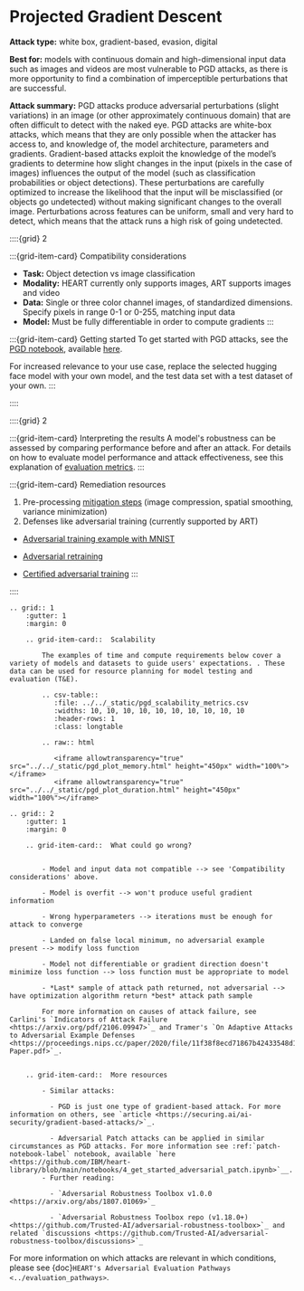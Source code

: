 # Projected Gradient Descent

**Attack type:** white box, gradient-based, evasion, digital

**Best for:** models with continuous domain and high-dimensional input data such as images and videos are most vulnerable to PGD attacks, as there is more opportunity to find a combination of imperceptible perturbations that are successful.

**Attack summary:** PGD attacks produce adversarial perturbations (slight variations) in an image (or other approximately continuous domain) that are often difficult to detect with the naked eye. PGD attacks are white-box attacks, which means that they are only possible when the attacker has access to, and knowledge of, the model architecture, parameters and gradients. Gradient-based attacks exploit the knowledge of the model’s gradients to determine how slight changes in the input (pixels in the case of images) influences the output of the model (such as classification probabilities or object detections). These perturbations are carefully optimized to increase the likelihood that the input will be misclassified (or objects go undetected) without making significant changes to the overall image. Perturbations across features can be uniform, small and very hard to detect, which means that the attack runs a high risk of going undetected.


::::{grid} 2

:::{grid-item-card} Compatibility considerations
- **Task:** Object detection vs image classification
- **Modality:** HEART currently only supports images, ART supports images and video
- **Data:** Single or three color channel images, of standardized dimensions. Specify pixels in range 0-1 or 0-255, matching input data
- **Model:** Must be fully differentiable in order to compute gradients
:::

:::{grid-item-card} Getting started
To get started with PGD attacks, see the [PGD notebook](/tutorials/notebooks), available [here](https://github.com/IBM/heart-library/blob/main/notebooks/1_get_started_pgd_attack.ipynb).

For increased relevance to your use case, replace the selected hugging face model with your own model, and the test data set with a test dataset of your own.
:::

::::

::::{grid} 2

:::{grid-item-card} Interpreting the results
A model's robustness can be assessed by comparing performance before and after an attack. For details on how to evaluate model performance and attack effectiveness, see this explanation of [evaluation metrics](/explanations/evaluation_metrics).
:::

:::{grid-item-card} Remediation resources
1. Pre-processing [mitigation steps](https://github.com/IBM/heart-library/blob/main/notebooks/8_get_started_defenses.ipynb) (image compression, spatial smoothing, variance minimization)
2. Defenses like adversarial training (currently supported by ART)

- [Adversarial training example with MNIST](https://github.com/Trusted-AI/adversarial-robustness-toolbox/blob/main/notebooks/adversarial_training_mnist.ipynb)

- [Adversarial retraining](https://github.com/Trusted-AI/adversarial-robustness-toolbox/blob/main/notebooks/adversarial_retraining.ipynb)

- [Certified adversarial training](https://github.com/Trusted-AI/adversarial-robustness-toolbox/blob/main/notebooks/certified_adversarial_training.ipynb)
:::

::::


```{eval-rst}
.. grid:: 1
    :gutter: 1
    :margin: 0

    .. grid-item-card::  Scalability

        The examples of time and compute requirements below cover a variety of models and datasets to guide users' expectations. . These data can be used for resource planning for model testing and evaluation (T&E).

        .. csv-table::
           :file: ../../_static/pgd_scalability_metrics.csv
           :widths: 10, 10, 10, 10, 10, 10, 10, 10, 10, 10
           :header-rows: 1
           :class: longtable

        .. raw:: html

           <iframe allowtransparency="true" src="../../_static/pgd_plot_memory.html" height="450px" width="100%"></iframe>
           <iframe allowtransparency="true" src="../../_static/pgd_plot_duration.html" height="450px" width="100%"></iframe>

```


```{eval-rst}
.. grid:: 2
    :gutter: 1
    :margin: 0

    .. grid-item-card::  What could go wrong?


        - Model and input data not compatible --> see 'Compatibility considerations' above.

        - Model is overfit --> won't produce useful gradient information

        - Wrong hyperparameters --> iterations must be enough for attack to converge

        - Landed on false local minimum, no adversarial example present --> modify loss function

        - Model not differentiable or gradient direction doesn't minimize loss function --> loss function must be appropriate to model

        - *Last* sample of attack path returned, not adversarial --> have optimization algorithm return *best* attack path sample

        For more information on causes of attack failure, see Carlini's `Indicators of Attack Failure <https://arxiv.org/pdf/2106.09947>`_ and Tramer's `On Adaptive Attacks to Adversarial Example Defenses <https://proceedings.nips.cc/paper/2020/file/11f38f8ecd71867b42433548d1078e38-Paper.pdf>`_.


    .. grid-item-card::  More resources

        - Similar attacks:

          - PGD is just one type of gradient-based attack. For more information on others, see `article <https://securing.ai/ai-security/gradient-based-attacks/>`_.

          - Adversarial Patch attacks can be applied in similar circumstances as PGD attacks. For more information see :ref:`patch-notebook-label` notebook, available `here <https://github.com/IBM/heart-library/blob/main/notebooks/4_get_started_adversarial_patch.ipynb>`__.
        - Further reading:

          - `Adversarial Robustness Toolbox v1.0.0 <https://arxiv.org/abs/1807.01069>`_

          - `Adversarial Robustness Toolbox repo (v1.18.0+) <https://github.com/Trusted-AI/adversarial-robustness-toolbox>`_ and related `discussions <https://github.com/Trusted-AI/adversarial-robustness-toolbox/discussions>`_

```

For more information on which attacks are relevant in which conditions, please see {doc}`HEART's Adversarial Evaluation Pathways <../evaluation_pathways>`.
